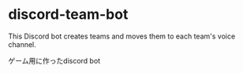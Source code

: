 # discord-team-bot
This Discord bot creates teams and moves them to each team's voice channel.

ゲーム用に作ったdiscord bot


